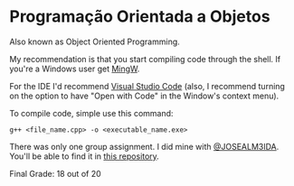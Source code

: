 # Programação Orientada a Objetos

Also known as Object Oriented Programming.

My recommendation is that you start compiling code through the shell. If you're a Windows user get [MingW](https://sourceforge.net/projects/mingw/).

For the IDE I'd recommend [Visual Studio Code](https://code.visualstudio.com/download) (also, I recommend turning on the option to have "Open with Code" in the Window's context menu).

To compile code, simple use this command:

`g++ <file_name.cpp> -o <executable_name.exe>`

There was only one group assignment. I did mine with [@JOSEALM3IDA](https://github.com/JOSEALM3IDA). You'll be able to find it in [this repository](https://github.com/JOSEALM3IDA/Material-ISEC/tree/main/POO-2020/Trabalho).

Final Grade: 18 out of 20